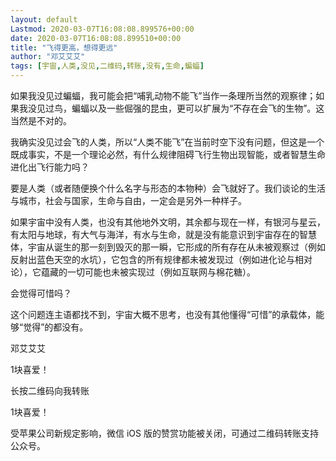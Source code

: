 ```yaml
---
layout: default
Lastmod: 2020-03-07T16:08:08.899576+00:00
date: 2020-03-07T16:08:08.899510+00:00
title: "飞得更高，想得更远"
author: "邓艾艾艾"
tags: [宇宙,人类,没见,二维码,转账,没有,生命,蝙蝠]
---
```


如果我没见过蝙蝠，我可能会把“哺乳动物不能飞”当作一条理所当然的观察律；如果我没见过鸟，蝙蝠以及一些倔强的昆虫，更可以扩展为“不存在会飞的生物”。这当然是不对的。  

  
我确实没见过会飞的人类，所以“人类不能飞”在当前时空下没有问题，但这是一个既成事实，不是一个理论必然，有什么规律阻碍飞行生物出现智能，或者智慧生命进化出飞行能力吗？

要是人类（或者随便换个什么名字与形态的本物种）会飞就好了。我们谈论的生活与城市，社会与国家，生命与自由，一定会是另外一种样子。

如果宇宙中没有人类，也没有其他地外文明，其余都与现在一样，有银河与星云，有太阳与地球，有大气与海洋，有水与生命，就是没有能意识到宇宙存在的智慧体，宇宙从诞生的那一刻到毁灭的那一瞬，它形成的所有存在从未被观察过（例如反射出蓝色天空的水坑），它包含的所有规律都未被发现过（例如进化论与相对论），它蕴藏的一切可能也未被实现过（例如互联网与棉花糖）。  

会觉得可惜吗？

这个问题连主语都找不到，宇宙大概不思考，也没有其他懂得“可惜”的承载体，能够“觉得”的都没有。

邓艾艾艾

1块喜爱！

长按二维码向我转账

1块喜爱！

受苹果公司新规定影响，微信 iOS 版的赞赏功能被关闭，可通过二维码转账支持公众号。


